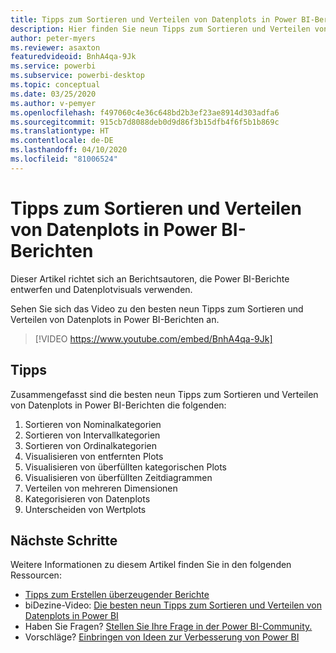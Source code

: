 ```yaml
---
title: Tipps zum Sortieren und Verteilen von Datenplots in Power BI-Berichten
description: Hier finden Sie neun Tipps zum Sortieren und Verteilen von Datenplots in Power BI-Berichtsvisuals in Power BI Desktop oder dem Power BI-Dienst.
author: peter-myers
ms.reviewer: asaxton
featuredvideoid: BnhA4qa-9Jk
ms.service: powerbi
ms.subservice: powerbi-desktop
ms.topic: conceptual
ms.date: 03/25/2020
ms.author: v-pemyer
ms.openlocfilehash: f497060c4e36c648bd2b3ef23ae8914d303adfa6
ms.sourcegitcommit: 915cb7d8088deb0d9d86f3b15dfb4f6f5b1b869c
ms.translationtype: HT
ms.contentlocale: de-DE
ms.lasthandoff: 04/10/2020
ms.locfileid: "81006524"
---
```

# <a name="tips-to-sort-and-distribute-data-plots-in-power-bi-reports"></a>Tipps zum Sortieren und Verteilen von Datenplots in Power BI-Berichten

Dieser Artikel richtet sich an Berichtsautoren, die Power BI-Berichte entwerfen und Datenplotvisuals verwenden.

Sehen Sie sich das Video zu den besten neun Tipps zum Sortieren und Verteilen von Datenplots in Power BI-Berichten an.

> [!VIDEO https://www.youtube.com/embed/BnhA4qa-9Jk]

## <a name="tips"></a>Tipps

Zusammengefasst sind die besten neun Tipps zum Sortieren und Verteilen von Datenplots in Power BI-Berichten die folgenden:

1. Sortieren von Nominalkategorien
1. Sortieren von Intervallkategorien
1. Sortieren von Ordinalkategorien
1. Visualisieren von entfernten Plots
1. Visualisieren von überfüllten kategorischen Plots
1. Visualisieren von überfüllten Zeitdiagrammen
1. Verteilen von mehreren Dimensionen
1. Kategorisieren von Datenplots
1. Unterscheiden von Wertplots

## <a name="next-steps"></a>Nächste Schritte

Weitere Informationen zu diesem Artikel finden Sie in den folgenden Ressourcen:

- [Tipps zum Erstellen überzeugender Berichte](../power-bi-reports-tips-and-tricks-for-creating.md)
- biDezine-Video: [Die besten neun Tipps zum Sortieren und Verteilen von Datenplots in Power BI](https://www.youtube.com/watch?v=BnhA4qa-9Jk)
- Haben Sie Fragen? [Stellen Sie Ihre Frage in der Power BI-Community.](https://community.powerbi.com/)
- Vorschläge? [Einbringen von Ideen zur Verbesserung von Power BI](https://ideas.powerbi.com/)
